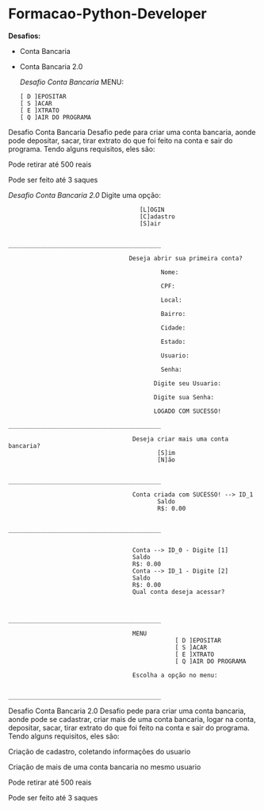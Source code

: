 # Formacao-Python-Developer
**Desafios:**
- Conta Bancaria
- Conta Bancaria 2.0

  *Desafio Conta Bancaria*
      MENU:
  
      [ D ]EPOSITAR
      [ S ]ACAR
      [ E ]XTRATO
      [ Q ]AIR DO PROGRAMA

Desafio Conta Bancaria
Desafio pede para criar uma conta bancaria, aonde pode depositar, sacar, tirar extrato do que foi feito na conta e sair do programa.
Tendo alguns requisitos, eles são:

  Pode retirar até 500 reais
  
  Pode ser feito até 3 saques

*Desafio Conta Bancaria 2.0*
                                      Digite uma opção:
                                
                                         [L]OGIN
                                         [C]adastro
                                         [S]air
                                
                                ___________________________________________
                                
                                      Deseja abrir sua primeira conta?
                                             
                                               Nome:
                                             
                                               CPF:
                                             
                                               Local:
                                             
                                               Bairro:
                                             
                                               Cidade:
                                             
                                               Estado:
                                             
                                               Usuario:
                                             
                                               Senha:
                                             
                                             Digite seu Usuario:
                                             
                                             Digite sua Senha:
                                             
                                             LOGADO COM SUCESSO!
                                ___________________________________________
                                
                                       Deseja criar mais uma conta bancaria?
                                              [S]im
                                              [N]ão
                                        
                                ___________________________________________
                                
                                       Conta criada com SUCESSO! --> ID_1
                                              Saldo
                                              R$: 0.00
                                              
                                ___________________________________________
                                
                                
                                       Conta --> ID_0 - Digite [1]
                                       Saldo
                                       R$: 0.00
                                       Conta --> ID_1 - Digite [2]
                                       Saldo
                                       R$: 0.00
                                       Qual conta deseja acessar?
                                
                                
                                ___________________________________________
                                
                                       MENU
                                                   [ D ]EPOSITAR
                                                   [ S ]ACAR
                                                   [ E ]XTRATO
                                                   [ Q ]AIR DO PROGRAMA
                                       
                                       Escolha a opção no menu:
                                
                                ___________________________________________

Desafio Conta Bancaria 2.0
Desafio pede para criar uma conta bancaria, aonde pode se cadastrar, criar mais de uma conta bancaria, logar na conta, depositar, sacar, tirar extrato do que foi feito na conta e sair do programa.
Tendo alguns requisitos, eles são:

  Criação de cadastro, coletando informações do usuario

  Criação de mais de uma conta bancaria no mesmo usuario
  
  Pode retirar até 500 reais
  
  Pode ser feito até 3 saques

  
